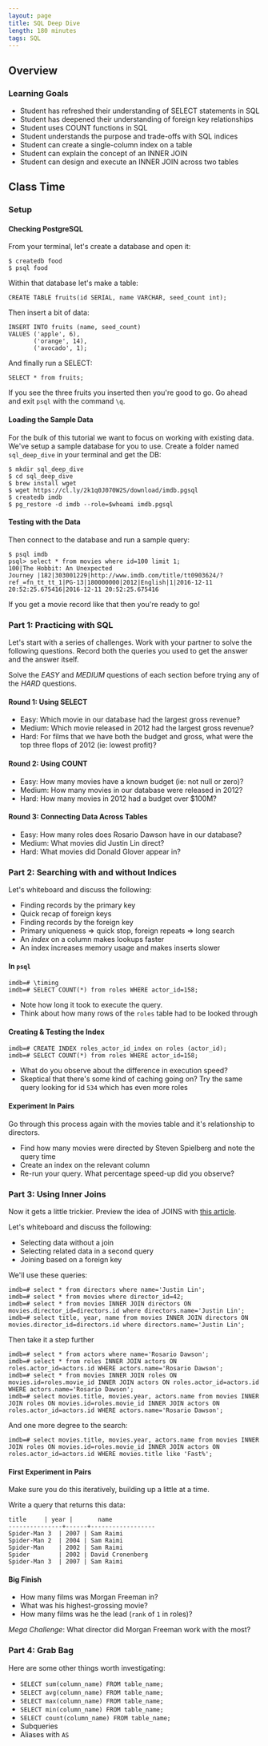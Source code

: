 ```yaml
---
layout: page
title: SQL Deep Dive
length: 180 minutes
tags: SQL
---
```


## Overview

### Learning Goals

* Student has refreshed their understanding of SELECT statements in SQL
* Student has deepened their understanding of foreign key relationships
* Student uses COUNT functions in SQL
* Student understands the purpose and trade-offs with SQL indices
* Student can create a single-column index on a table
* Student can explain the concept of an INNER JOIN
* Student can design and execute an INNER JOIN across two tables

## Class Time

### Setup

#### Checking PostgreSQL

From your terminal, let's create a database and open it:

```
$ createdb food
$ psql food
```

Within that database let's make a table:

```
CREATE TABLE fruits(id SERIAL, name VARCHAR, seed_count int);
```

Then insert a bit of data:

```
INSERT INTO fruits (name, seed_count)
VALUES ('apple', 6),
       ('orange', 14),
       ('avocado', 1);
```

And finally run a SELECT:

```
SELECT * from fruits;
```

If you see the three fruits you inserted then you're good to go. Go ahead and exit `psql` with the command `\q`.

#### Loading the Sample Data

For the bulk of this tutorial we want to focus on working with existing data. We've setup a sample database for you to use. Create a folder named `sql_deep_dive` in your terminal and get the DB:

```
$ mkdir sql_deep_dive
$ cd sql_deep_dive
$ brew install wget
$ wget https://cl.ly/2k1q0J070W2S/download/imdb.pgsql
$ createdb imdb
$ pg_restore -d imdb --role=$whoami imdb.pgsql
```

#### Testing with the Data

Then connect to the database and run a sample query:

```
$ psql imdb
psql> select * from movies where id=100 limit 1;
100|The Hobbit: An Unexpected Journey |182|303001229|http://www.imdb.com/title/tt0903624/?ref_=fn_tt_tt_1|PG-13|180000000|2012|English|1|2016-12-11 20:52:25.675416|2016-12-11 20:52:25.675416
```

If you get a movie record like that then you're ready to go!

### Part 1: Practicing with SQL

Let's start with a series of challenges. Work with your partner to solve the following questions. Record both the queries you used to get the answer and the answer itself.

Solve the *EASY* and *MEDIUM* questions of each section before trying any of the *HARD* questions.

#### Round 1: Using SELECT

* Easy: Which movie in our database had the largest gross revenue?
* Medium: Which movie released in 2012 had the largest gross revenue?
* Hard: For films that we have both the budget and gross, what were the top three flops of 2012 (ie: lowest profit)?

#### Round 2: Using COUNT

* Easy: How many movies have a known budget (ie: not null or zero)?
* Medium: How many movies in our database were released in 2012?
* Hard: How many movies in 2012 had a budget over $100M?

#### Round 3: Connecting Data Across Tables

* Easy: How many roles does Rosario Dawson have in our database?
* Medium: What movies did Justin Lin direct?
* Hard: What movies did Donald Glover appear in?

### Part 2: Searching with and without Indices

Let's whiteboard and discuss the following:

* Finding records by the primary key
* Quick recap of foreign keys
* Finding records by the foreign key
* Primary uniqueness => quick stop, foreign repeats => long search
* An *index* on a column makes lookups faster
* An index increases memory usage and makes inserts slower

#### In `psql`

```
imdb=# \timing
imdb=# SELECT COUNT(*) from roles WHERE actor_id=158;
```

* Note how long it took to execute the query.
* Think about how many rows of the `roles` table had to be looked through

#### Creating & Testing the Index

```
imdb=# CREATE INDEX roles_actor_id_index on roles (actor_id);
imdb=# SELECT COUNT(*) from roles WHERE actor_id=158;
```

* What do you observe about the difference in execution speed?
* Skeptical that there's some kind of caching going on? Try the same query looking for id `534` which has even more roles

#### Experiment In Pairs

Go through this process again with the movies table and it's relationship to directors.

* Find how many movies were directed by Steven Spielberg and note the query time
* Create an index on the relevant column
* Re-run your query. What percentage speed-up did you observe?

### Part 3: Using Inner Joins

Now it gets a little trickier. Preview the idea of JOINS with [this article](https://blog.codinghorror.com/a-visual-explanation-of-sql-joins/).

Let's whiteboard and discuss the following:

* Selecting data without a join
* Selecting related data in a second query
* Joining based on a foreign key

We'll use these queries:

```
imdb=# select * from directors where name='Justin Lin';
imdb=# select * from movies where director_id=42;
imdb=# select * from movies INNER JOIN directors ON movies.director_id=directors.id where directors.name='Justin Lin';
imdb=# select title, year, name from movies INNER JOIN directors ON movies.director_id=directors.id where directors.name='Justin Lin';
```

Then take it a step further

```
imdb=# select * from actors where name='Rosario Dawson';
imdb=# select * from roles INNER JOIN actors ON roles.actor_id=actors.id WHERE actors.name='Rosario Dawson';
imdb=# select * from movies INNER JOIN roles ON movies.id=roles.movie_id INNER JOIN actors ON roles.actor_id=actors.id WHERE actors.name='Rosario Dawson';
imdb=# select movies.title, movies.year, actors.name from movies INNER JOIN roles ON movies.id=roles.movie_id INNER JOIN actors ON roles.actor_id=actors.id WHERE actors.name='Rosario Dawson';
```

And one more degree to the search:

```
imdb=# select movies.title, movies.year, actors.name from movies INNER JOIN roles ON movies.id=roles.movie_id INNER JOIN actors ON roles.actor_id=actors.id WHERE movies.title like 'Fast%';
```

#### First Experiment in Pairs

Make sure you do this iteratively, building up a little at a time.

Write a query that returns this data:

```
title     | year |       name       
---------------+------+------------------
Spider-Man 3  | 2007 | Sam Raimi
Spider-Man 2  | 2004 | Sam Raimi
Spider-Man    | 2002 | Sam Raimi
Spider        | 2002 | David Cronenberg
Spider-Man 3  | 2007 | Sam Raimi
```

#### Big Finish

* How many films was Morgan Freeman in?
* What was his highest-grossing movie?
* How many films was he the lead (`rank` of `1` in roles)?

*Mega Challenge*: What director did Morgan Freeman work with the most?

### Part 4: Grab Bag

Here are some other things worth investigating:

* `SELECT sum(column_name) FROM table_name; `
* `SELECT avg(column_name) FROM table_name; `
* `SELECT max(column_name) FROM table_name; `
* `SELECT min(column_name) FROM table_name;`
* `SELECT count(column_name) FROM table_name; `
* Subqueries
* Aliases with `AS`
